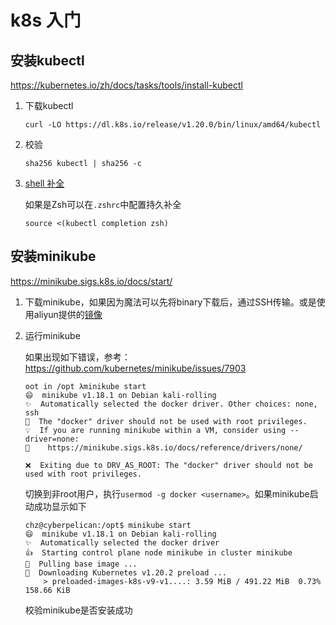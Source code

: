 # k8s 入门

## 安装kubectl

https://kubernetes.io/zh/docs/tasks/tools/install-kubectl

1. 下载kubectl

   ```
   curl -LO https://dl.k8s.io/release/v1.20.0/bin/linux/amd64/kubectl
   ```

2. 校验

   ```
   sha256 kubectl | sha256 -c 
   ```

3. [shell 补全](https://kubernetes.io/zh/docs/tasks/tools/install-kubectl/#%E5%90%AF%E7%94%A8-shell-%E8%87%AA%E5%8A%A8%E8%A1%A5%E5%85%A8%E5%8A%9F%E8%83%BD)

   如果是Zsh可以在`.zshrc`中配置持久补全

   ```
   source <(kubectl completion zsh)
   ```

## 安装minikube

https://minikube.sigs.k8s.io/docs/start/

1. 下载minikube，如果因为魔法可以先将binary下载后，通过SSH传输。或是使用aliyun提供的[镜像](https://developer.aliyun.com/article/221687)

2. 运行minikube

   如果出现如下错误，参考：https://github.com/kubernetes/minikube/issues/7903

   ```
   oot in /opt λminikube start
   😄  minikube v1.18.1 on Debian kali-rolling
   ✨  Automatically selected the docker driver. Other choices: none, ssh
   🛑  The "docker" driver should not be used with root privileges.
   💡  If you are running minikube within a VM, consider using --driver=none:
   📘    https://minikube.sigs.k8s.io/docs/reference/drivers/none/
   
   ❌  Exiting due to DRV_AS_ROOT: The "docker" driver should not be used with root privileges.
   ```

   切换到非root用户，执行`usermod -g docker <username>`。如果minikube启动成功显示如下

   ```
   chz@cyberpelican:/opt$ minikube start
   😄  minikube v1.18.1 on Debian kali-rolling
   ✨  Automatically selected the docker driver
   👍  Starting control plane node minikube in cluster minikube
   🚜  Pulling base image ...
   💾  Downloading Kubernetes v1.20.2 preload ...
       > preloaded-images-k8s-v9-v1....: 3.59 MiB / 491.22 MiB  0.73% 158.66 KiB 
   ```

   校验minikube是否安装成功

   ```
   
   ```

   